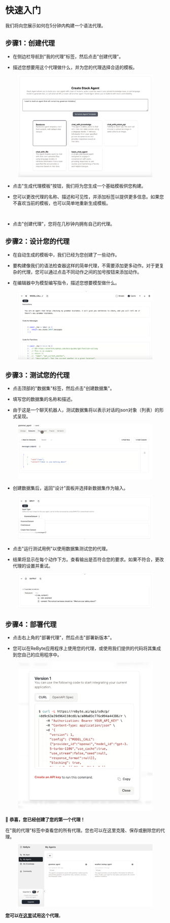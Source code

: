 # 快速入门

我们将向您展示如何在5分钟内构建一个语法代理。

## 步骤1：创建代理

* 在侧边栏导航到"我的代理"标签，然后点击"创建代理"。

* 描述您想要用这个代理做什么，并为您的代理选择合适的模板。

<figure><img src="../images/8.png" alt=""></figure>

* 点击"生成代理模板"按钮，我们将为您生成一个基础模板供您构建。

* 您可以更改代理的名称、描述和可见性，并添加标签以提供更多信息。如果您不喜欢当前的模板，也可以简单地重新生成模板。

<figure><img src="../images/9.png" alt=""></figure>

* 点击"创建代理"，您将在几秒钟内拥有自己的代理。

## 步骤2：设计您的代理

* 在自动生成的模板中，我们已经为您创建了一些动作。

* 要构建像我们的语法检查器这样的简单代理，不需要添加更多动作。对于更复杂的代理，您可以通过点击不同动作之间的加号按钮来添加动作。

* 在编辑器中为模型编写指令，描述您想要模型做什么。

<figure><img src="../images/10.png" alt=""></figure>

## 步骤3：测试您的代理

* 点击顶部的"数据集"标签，然后点击"创建数据集"。

* 填写您的数据集的名称和描述。

* 由于这是一个聊天机器人，测试数据集将以表示对话的json对象（列表）的形式呈现。

<figure><img src="../images/11.png" alt=""></figure>

* 创建数据集后，返回"设计"面板并选择新数据集作为输入。

<figure><img src="../images/11-1.png" alt=""></figure>

* 点击"运行测试用例"以使用数据集测试您的代理。

* 结果将显示在每个动作下方。查看输出是否符合您的要求。如果不符合，更改代理的设置并重试。

<figure><img src="../images/13.png" alt=""></figure>

## 步骤4：部署代理

* 点击右上角的"部署代理"，然后点击"部署新版本"。

* 您可以在ReByte应用程序上使用您的代理，或使用我们提供的代码将其集成到您自己的应用程序中。

<figure><img src="../images/12.png" alt=""></figure>

🎉 **恭喜，您已经创建了您的第一个代理！**

在"我的代理"标签中查看您的所有代理。您也可以在这里克隆、保存或删除您的代理。

<figure><img src="../images/14.png" alt=""></figure>

**您可以在[这里](https://rebyte.ai/p/21b2295005587a5375d8/callable/a6e8029461744868f576/editor)试用这个代理**。
